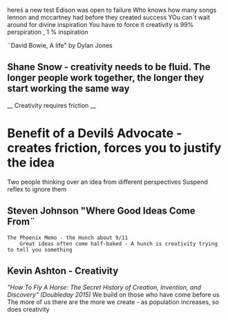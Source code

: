 hereś a new test
Edison was open to failure
Who knows how many songs lennon and mccartney had before they created success
YOu can´t wait around for divine inspiration
You have to force it
creativity is 99% perspiration , 1 % inspiration

¨David Bowie, A life"  by Dylan Jones

## Shane Snow - creativity needs to be fluid. The longer people work together, the longer they start working the same way
__ Creativity requires friction __
# Benefit of a Devilś Advocate - creates friction, forces you to justify the idea
Two people thinking over an idea from different perspectives
Suspend reflex to ignore them

## Steven Johnson "Where Good Ideas Come From¨
    The Phoenix Memo - the Hunch about 9/11
        Great ideas often come half-baked - A hunch is creativity trying to tell you something

## Kevin Ashton - Creativity   
_"How To Fly A Horse: The Secret History of Creation, Invention, and Discovery" (Doubleday 2015)_
We build on those who have come before us
The more of us there are the more we create - as population increases, so does creativity

